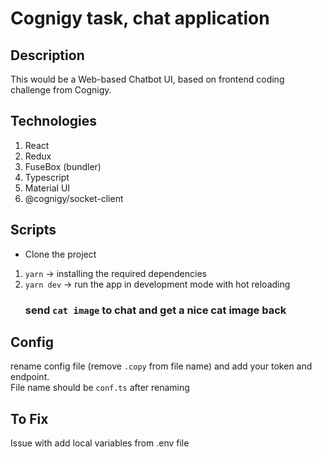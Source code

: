 # Cognigy task, chat application

## Description
This would be a Web-based Chatbot UI, based on frontend coding challenge from Cognigy.

## Technologies
1. React
2. Redux
3. FuseBox (bundler)
4. Typescript
5. Material UI
6. @cognigy/socket-client

## Scripts
* Clone the project
1. `yarn` -> installing the required dependencies
2. `yarn dev` -> run the app in development mode with hot reloading
    ### send `cat image` to chat and get a nice cat image back

## Config
rename config file (remove `.copy` from file name) and add your token and endpoint. <br/>
File name should be `conf.ts` after renaming

## To Fix
Issue with add local variables from .env file